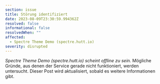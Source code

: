 ```yaml
---
section: issue
title: Störung identifiziert
date: 2023-08-09T23:30:59.994362Z
resolved: false
informational: false
resolvedWhen: ""
affected:
  - Spectre Theme Demo (spectre.hutt.io)
severity: disrupted
---
```

*Spectre Theme Demo (spectre.hutt.io) scheint offline zu sein.* Mögliche Gründe, aus denen der Service gerade nicht funktioniert, werden untersucht. Dieser Post wird aktualisiert, sobald es weitere Informationen gibt.

        